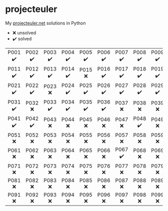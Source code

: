 # projecteuler

My [projecteuler.net](https://projecteuler.net) solutions in Python

- :x: unsolved
- :heavy_check_mark: solved

|  |  |  |  |  |  |  |  |  |  |
| :---: | :---: | :---: | :---: | :---: | :---: | :---: | :---: | :---: | :---: |
| P001<br>:heavy_check_mark: | P002<br>:heavy_check_mark: | P003<br>:heavy_check_mark: | P004<br>:heavy_check_mark: | P005<br>:heavy_check_mark: | P006<br>:heavy_check_mark: | P007<br>:heavy_check_mark: | P008<br>:heavy_check_mark: | P009<br>:heavy_check_mark: | P010<br>:heavy_check_mark: | 
| P011<br>:heavy_check_mark: | P012<br>:heavy_check_mark: | P013<br>:heavy_check_mark: | P014<br>:heavy_check_mark: | P015<br>:x: | P016<br>:heavy_check_mark: | P017<br>:heavy_check_mark: | P018<br>:heavy_check_mark: | P019<br>:heavy_check_mark: | P020<br>:heavy_check_mark: | 
| P021<br>:heavy_check_mark: | P022<br>:heavy_check_mark: | P023<br>:x: | P024<br>:heavy_check_mark: | P025<br>:heavy_check_mark: | P026<br>:heavy_check_mark: | P027<br>:heavy_check_mark: | P028<br>:heavy_check_mark: | P029<br>:heavy_check_mark: | P030<br>:heavy_check_mark: | 
| P031<br>:heavy_check_mark: | P032<br>:x: | P033<br>:heavy_check_mark: | P034<br>:heavy_check_mark: | P035<br>:heavy_check_mark: | P036<br>:heavy_check_mark: | P037<br>:x: | P038<br>:x: | P039<br>:x: | P040<br>:heavy_check_mark: | 
| P041<br>:heavy_check_mark: | P042<br>:heavy_check_mark: | P043<br>:x: | P044<br>:x: | P045<br>:x: | P046<br>:x: | P047<br>:x: | P048<br>:heavy_check_mark: | P049<br>:x: | P050<br>:x: |
| P051<br>:x: | P052<br>:x: | P053<br>:x: | P054<br>:x: | P055<br>:x: | P056<br>:x: | P057<br>:x: | P058<br>:x: | P059<br>:x: | P060<br>:x: |
| P061<br>:x: | P062<br>:x: | P063<br>:x: | P064<br>:x: | P065<br>:x: | P066<br>:x: | P067<br>:heavy_check_mark: | P068<br>:x: | P069<br>:x: | P070<br>:x: |
| P071<br>:x: | P072<br>:x: | P073<br>:x: | P074<br>:x: | P075<br>:x: | P076<br>:x: | P077<br>:x: | P078<br>:x: | P079<br>:x: | P080<br>:x: |
| P081<br>:x: | P082<br>:x: | P083<br>:x: | P084<br>:x: | P085<br>:x: | P086<br>:x: | P087<br>:x: | P088<br>:x: | P089<br>:x: | P090<br>:x: |
| P091<br>:x: | P092<br>:x: | P093<br>:x: | P094<br>:x: | P095<br>:x: | P096<br>:x: | P097<br>:x: | P098<br>:x: | P099<br>:x: | P100<br>:x: |